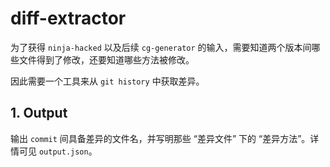# diff-extractor

为了获得 `ninja-hacked` 以及后续 `cg-generator` 的输入，需要知道两个版本间哪些文件得到了修改，还要知道哪些方法被修改。

因此需要一个工具来从 `git history` 中获取差异。

## 1. Output

输出 `commit` 间具备差异的文件名，并写明那些 “差异文件” 下的 “差异方法”。详情可见 `output.json`。
